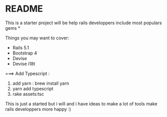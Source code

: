 # README

This is a starter project will be help rails developpers include most populars gems *

Things you may want to cover:

* Rails 5.1
* Bootstrap 4 
* Devise  
* Devise i18t

===> Add Typescript : 
1) add yarn : brew install yarn
2) yarn add typescript
3) rake assets:tsc

This is just a started but i will and i have ideas to make a lot of tools make rails developpers more happy :) 

